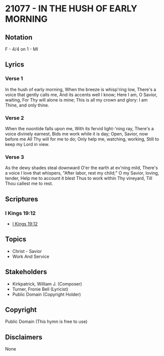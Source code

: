 # 21077 - IN THE HUSH OF EARLY MORNING

## Notation

F - 4/4 on 1 - MI

## Lyrics

### Verse 1

In the hush of early morning, When the breeze is whisp'ring low, There's a voice that gently calls me, And its accents well I know; Here I am, O Savior, waiting, For Thy will alone is mine; This is all my crown and glory: I am Thine, and only thine.

### Verse 2

When the noontide falls upon me, With its fervid light-'ning ray, There's a voice divinely earnest, Bids me work while it is day; Open, Savior, now before me All Thy will for me to do; Only help me, watching, working, Still to keep my Lord in view.

### Verse 3

As the dewy shades steal downward O'er the earth at ev'ning mild, There's a voice I love that whispers, "After labor, rest my child;" O my Savior, loving, tender, Help me to account it blest Thus to work within Thy vineyard, Till Thou callest me to rest.


## Scriptures

### I Kings 19:12

- [I Kings 19:12](https://www.biblegateway.com/passage/?search=I%20Kings%2019%3A12)


## Topics

- Christ - Savior
- Work And Service

## Stakeholders

- Kirkpatrick, William J. (Composer)
- Turner, Fronie Bell (Lyricist)
- Public Domain (Copyright Holder)

## Copyright

Public Domain
(This hymn is free to use)

## Disclaimers

None

